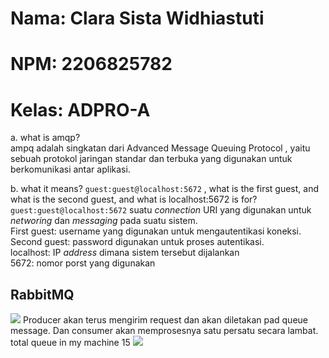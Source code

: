 # Nama: Clara Sista Widhiastuti
# NPM: 2206825782
# Kelas: ADPRO-A


a. what is amqp? </br>
ampq adalah singkatan dari  Advanced Message Queuing Protocol , yaitu sebuah protokol jaringan standar dan terbuka yang digunakan untuk berkomunikasi antar aplikasi. 

b. what it means? ```guest:guest@localhost:5672``` , what is the first guest, and what is
the second guest, and what is localhost:5672 is for? </br>
```guest:guest@localhost:5672``` suatu _connection_ URI yang digunakan untuk _networing_ dan _messaging_ pada suatu sistem. </br>
First guest: username yang digunakan untuk mengautentikasi koneksi. </br>
Second guest: password digunakan untuk proses autentikasi. </br> 
localhost: IP _address_ dimana sistem tersebut dijalankan </br>
5672: nomor porst yang digunakan

## RabbitMQ
![](https://imgur.com/a/3zEu2jr.png)
Producer akan terus mengirim request dan akan diletakan pad queue message. Dan consumer akan memprosesnya satu persatu secara lambat. total queue in my machine 15
![](https://imgur.com/Lqnv8OP)